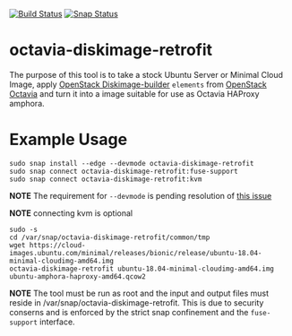 [![Build Status](https://travis-ci.com/openstack-charmers/octavia-diskimage-retrofit.svg?branch=master)](https://travis-ci.com/openstack-charmers/octavia-diskimage-retrofit)
[![Snap Status](https://build.snapcraft.io/badge/openstack-charmers/octavia-diskimage-retrofit.svg)](https://build.snapcraft.io/user/openstack-charmers/octavia-diskimage-retrofit)

octavia-diskimage-retrofit
==========================

The purpose of this tool is to take a stock Ubuntu Server or Minimal Cloud Image,
apply [OpenStack Diskimage-builder](https://docs.openstack.org/diskimage-builder/latest/)
``elements`` from [OpenStack Octavia](https://docs.openstack.org/octavia/latest/)
and turn it into a image suitable for use as Octavia HAProxy amphora.

Example Usage
=============

    sudo snap install --edge --devmode octavia-diskimage-retrofit
    sudo snap connect octavia-diskimage-retrofit:fuse-support
    sudo snap connect octavia-diskimage-retrofit:kvm

**NOTE** The requirement for ``--devmode`` is pending resolution of [this issue](https://github.com/openstack-charmers/octavia-diskimage-retrofit/issues/6)

**NOTE** connecting kvm is optional

    sudo -s
    cd /var/snap/octavia-diskimage-retrofit/common/tmp
    wget https://cloud-images.ubuntu.com/minimal/releases/bionic/release/ubuntu-18.04-minimal-cloudimg-amd64.img
    octavia-diskimage-retrofit ubuntu-18.04-minimal-cloudimg-amd64.img ubuntu-amphora-haproxy-amd64.qcow2

**NOTE** The tool must be run as root and the input and output files must reside in /var/snap/octavia-diskimage-retrofit.  This is due to security conserns and is enforced by the strict snap confinement and the ``fuse-support`` interface.
